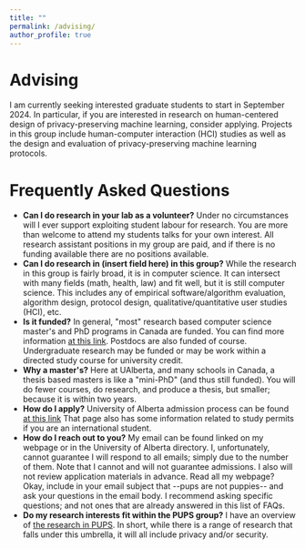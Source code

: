 ```yaml
---
title: ""
permalink: /advising/
author_profile: true
---
```


<h1> Advising</h1>
I am currently seeking interested graduate students to start in September 2024. In particular, if you are interested in research on human-centered design of privacy-preserving machine learning, consider applying. Projects in this group include human-computer interaction (HCI) studies as well as the design and evaluation of privacy-preserving machine learning protocols. 

<h1>Frequently Asked Questions</h1>
<ul>
  <li><b>Can I do research in your lab as a volunteer?</b> Under no circumstances will I ever support exploiting student labour for research. You are more than welcome to attend my students talks for your own interest. All research assistant positions in my group are paid, and if there is no funding available there are no positions available. </li> 
  <li><b>Can I do research in (insert field here) in this group?</b> While the research in this group is fairly broad, it is in computer science. It can intersect with many fields (math, health, law) and fit well, but it is still computer science. This includes any of empirical software/algorithm evaluation, algorithm design, protocol design, qualitative/quantitative user studies (HCI), etc. </li>
   <li><b>Is it funded?</b> In general, "most" research based computer science master's and PhD programs in Canada are funded. You can find more information <a href="https://www.ualberta.ca/computing-science/undergraduate-studies/financial-support-and-awards.html">at this link</a>. Postdocs are also funded of course. Undergraduate research may be funded or may be work within a directed study course for university credit. </li>
  
  <li><b>Why a master's?</b> Here at UAlberta, and many schools in Canada, a thesis based masters is like a "mini-PhD" (and thus still funded). You will do fewer courses, do research, and produce a thesis, but smaller; because it is within two years.</li>
   <li><b>How do I apply?</b> University of Alberta admission process can be found <a href="https://www.ualberta.ca/computing-science/graduate-studies/programs-and-admissions/index.html">at this link</a> That page also has some information related to study permits if you are an international student.</li>
   <li><b>How do I reach out to you?</b> My email can be found linked on my webpage or in the University of Alberta directory. I, unfortunately, cannot guarantee I will respond to all emails; simply due to the number of them. Note that I cannot and will not guarantee admissions. I also will not review application materials in advance. Read all my webpage? Okay, include in your email subject that --pups are not puppies-- and ask your questions in the email body. I recommend asking specific questions; and not ones that are already answered in this list of FAQs.</li>
  <li><b>Do my research interests fit within the PUPS group?</b> I have an overview of <a href="https://bkacsmar.github.io/pups/">the research in PUPS</a>. In short, while there is a range of research that falls under this umbrella, it will all include privacy and/or security.</li>
</ul>
